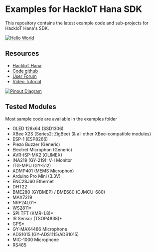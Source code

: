 Examples for HackIoT Hana SDK
=============================
This repository contains the latest example code and sub-projects for HackIoT Hana's SDK.

[![Hello World](https://img.youtube.com/vi/hEUzvTp2jGs/0.jpg)](https://www.youtube.com/watch?v=hEUzvTp2jGs)

Resources
---------
- [HackIoT Hana](http://flat.wednus.com/built-for-flat)
- [Code github](https://github.com/wednus/hana)
- [User Forum](https://groups.google.com/d/forum/goflat)
- [Video Tutorial](https://www.youtube.com/playlist?list=PLZUCEVEg3M0zYlqqQph_oWH438ZeypqRk)

[![Pinout Diagram](http://flat.wednus.com/_/rsrc/1549090245745/built-for-flat/hana/HackIoT%20Hana%20-%20Pinout%20Diagram.png)](http://flat.wednus.com/built-for-flat/hana)

Tested Modules
----------------
Most sample code are available in the examples folder
- OLED 128x64 (SSD1306)
- XBee X2S (Series2; ZigBee) (& all other XBee-compatible modules)
- ESP-1 (ESP8266)
- Piezo Buzzer (Generic)
- Electret Microphon (Generic)
- AVR-ISP-MK2 (OLIMEX)
- INA219 (GY-219): V-I Monitor
- ITG-MPU (GY-512)
- ADMP401 (MEMS Microphon)
- Arduino Pro Mini (3.3V)
- ENC28J60 Ethernet
- DHT22
- BME280 (GYBMEP) / BME680 (CJMCU-680)
- MAX7219
- NRF24L01*
- WS2811*
- SPI TFT (KMR-1.8)*
- IR Sensor (TSOP4838)*
- GPS*
- GY-MAX4486 Microphone
- ADS1015 (GY-ADS1115/ADS1015)
- MIC-1000 Microphone
- RS485